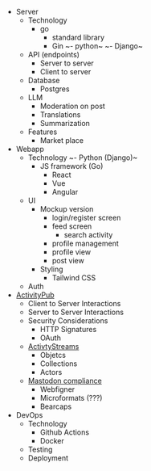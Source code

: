 - Server
    - Technology
        - go
            - standard library
            - Gin
        ~- python~
            ~- Django~
    - API (endpoints)
        - Server to server
        - Client to server
    - Database
        - Postgres
    - LLM
        - Moderation on post
        - Translations
        - Summarization
    - Features
        - Market place
- Webapp
    - Technology
        ~- Python (Django)~
        - JS framework (Go)
            - React
            - Vue
            - Angular
    - UI
        - Mockup version
            - login/register screen
            - feed screen
                - search activity
            - profile management
            - profile view
            - post view
        - Styling
            - Tailwind CSS
    - Auth
- [ActivityPub](https://www.w3.org/TR/activitypub/)
    - Client to Server Interactions
    - Server to Server Interactions
    - Security Considerations
        - HTTP Signatures
        - OAuth
    - [ActivtyStreams](https://www.w3.org/TR/activitystreams-core/)
        - Objetcs
        - Collections
        - Actors
    - [Mastodon compliance](https://docs.joinmastodon.org/)
        - Webfigner
        - Microformats (???)
        - Bearcaps
- DevOps
    - Technology
        - Github Actions
        - Docker
    - Testing
    - Deployment
